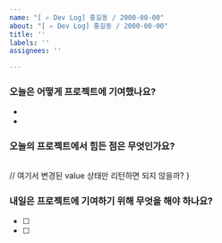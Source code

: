 ```yaml
---
name: "[ ✍️ Dev Log] 홍길동 / 2000-00-00"
about: "[ ✍️ Dev Log] 홍길동 / 2000-00-00"
title: ''
labels: ''
assignees: ''

---
```


### 오늘은 어떻게 프로젝트에 기여했나요?
- 
- 
### 오늘의 프로젝트에서 힘든 점은 무엇인가요?

```javascript

```
  // 여기서 변경된 value 상태만 리턴하면 되지 않을까?
}
### 내일은 프로젝트에 기여하기 위해 무엇을 해야 하나요?
- [ ] 
- [ ]
